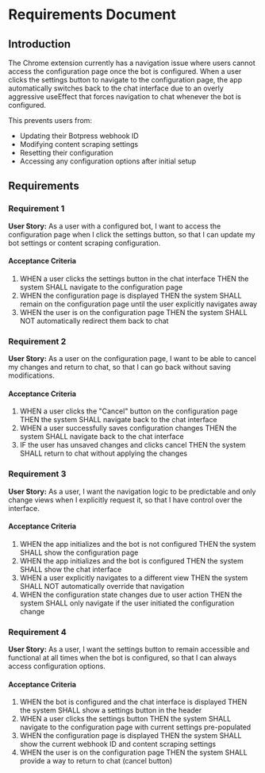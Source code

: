 # Requirements Document

## Introduction

The Chrome extension currently has a navigation issue where users cannot access the configuration page once the bot is configured. When a user clicks the settings button to navigate to the configuration page, the app automatically switches back to the chat interface due to an overly aggressive useEffect that forces navigation to chat whenever the bot is configured.

This prevents users from:
- Updating their Botpress webhook ID
- Modifying content scraping settings
- Resetting their configuration
- Accessing any configuration options after initial setup

## Requirements

### Requirement 1

**User Story:** As a user with a configured bot, I want to access the configuration page when I click the settings button, so that I can update my bot settings or content scraping configuration.

#### Acceptance Criteria

1. WHEN a user clicks the settings button in the chat interface THEN the system SHALL navigate to the configuration page
2. WHEN the configuration page is displayed THEN the system SHALL remain on the configuration page until the user explicitly navigates away
3. WHEN the user is on the configuration page THEN the system SHALL NOT automatically redirect them back to chat

### Requirement 2

**User Story:** As a user on the configuration page, I want to be able to cancel my changes and return to chat, so that I can go back without saving modifications.

#### Acceptance Criteria

1. WHEN a user clicks the "Cancel" button on the configuration page THEN the system SHALL navigate back to the chat interface
2. WHEN a user successfully saves configuration changes THEN the system SHALL navigate back to the chat interface
3. IF the user has unsaved changes and clicks cancel THEN the system SHALL return to chat without applying the changes

### Requirement 3

**User Story:** As a user, I want the navigation logic to be predictable and only change views when I explicitly request it, so that I have control over the interface.

#### Acceptance Criteria

1. WHEN the app initializes and the bot is not configured THEN the system SHALL show the configuration page
2. WHEN the app initializes and the bot is configured THEN the system SHALL show the chat interface
3. WHEN a user explicitly navigates to a different view THEN the system SHALL NOT automatically override that navigation
4. WHEN the configuration state changes due to user action THEN the system SHALL only navigate if the user initiated the configuration change

### Requirement 4

**User Story:** As a user, I want the settings button to remain accessible and functional at all times when the bot is configured, so that I can always access configuration options.

#### Acceptance Criteria

1. WHEN the bot is configured and the chat interface is displayed THEN the system SHALL show a settings button in the header
2. WHEN a user clicks the settings button THEN the system SHALL navigate to the configuration page with current settings pre-populated
3. WHEN the configuration page is displayed THEN the system SHALL show the current webhook ID and content scraping settings
4. WHEN the user is on the configuration page THEN the system SHALL provide a way to return to chat (cancel button)